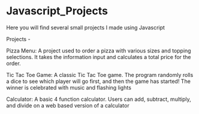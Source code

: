 # Javascript_Projects
Here you will find several small projects I made using Javascript

Projects -

Pizza Menu:
A project used to order a pizza with various sizes and topping selections. 
It takes the information input and calculates a total price for the order.

Tic Tac Toe Game:
A classic Tic Tac Toe game. 
The program randomly rolls a dice to see which player will go first, and then the game has started!
The winner is celebrated with music and flashing lights

Calculator:
A basic 4 function calculator. Users can add, subtract, multiply, and divide on a web based version of a calculator
